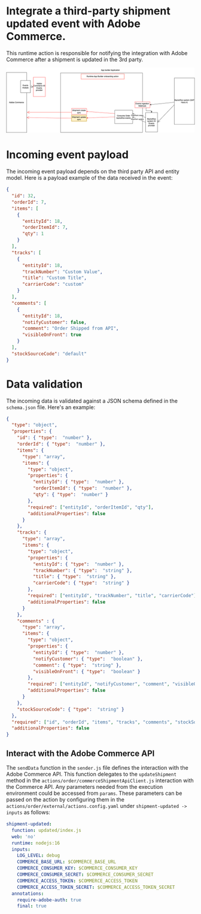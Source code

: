 # Integrate a third-party shipment updated event with Adobe Commerce.
This runtime action is responsible for notifying the integration with Adobe Commerce after a shipment is updated in the 3rd party.

![Alt text](ExternalShipmentUpdateSync.png "Title")

# Incoming event payload
The incoming event payload depends on the third party API and entity model.
Here is a payload example of the data received in the event:
```json
{
  "id": 32,
  "orderId": 7,
  "items": [
    {
      "entityId": 18,
      "orderItemId": 7,
      "qty": 1
    }
  ],
  "tracks": [
    {
      "entityId": 18,
      "trackNumber": "Custom Value",
      "title": "Custom Title",
      "carrierCode": "custom"
    }
  ],
  "comments": [
    {
      "entityId": 18,
      "notifyCustomer": false,
      "comment": "Order Shipped from API",
      "visibleOnFront": true
    }
  ],
  "stockSourceCode": "default"
}
```

# Data validation
The incoming data is validated against a JSON schema defined in the `schema.json` file.
Here's an example:
```json
{
  "type": "object",
  "properties": {
    "id": { "type":  "number" },
    "orderId": { "type":  "number" },
    "items": {
      "type": "array",
      "items": {
        "type": "object",
        "properties": {
          "entityId": { "type":  "number" },
          "orderItemId": { "type":  "number" },
          "qty": { "type":  "number" }
        },
        "required": ["entityId", "orderItemId", "qty"],
        "additionalProperties": false
      }
    },
    "tracks": {
      "type": "array",
      "items": {
        "type": "object",
        "properties": {
          "entityId": { "type":  "number" },
          "trackNumber": { "type":  "string" },
          "title": { "type":  "string" },
          "carrierCode": { "type":  "string" }
        },
        "required": ["entityId", "trackNumber", "title", "carrierCode"],
        "additionalProperties": false
      }
    },
    "comments" : {
      "type": "array",
      "items": {
        "type": "object",
        "properties": {
          "entityId": { "type":  "number" },
          "notifyCustomer": { "type":  "boolean" },
          "comment": { "type":  "string" },
          "visibleOnFront": { "type":  "boolean" }
        },
        "required": ["entityId", "notifyCustomer", "comment", "visibleOnFront"],
        "additionalProperties": false
      }
    },
    "stockSourceCode": { "type":  "string" }
  },
  "required": ["id", "orderId", "items", "tracks", "comments", "stockSourceCode"],
  "additionalProperties": false
}
```

## Interact with the Adobe Commerce API
The `sendData` function in the `sender.js` file defines the interaction with the Adobe Commerce API.
This function delegates to the `updateShipment` method in the `actions/order/commerceShipmentApiClient.js` interaction with the Commerce API.
Any parameters needed from the execution environment could be accessed from `params`.
These parameters can be passed on the action by configuring them in the  `actions/order/external/actions.config.yaml` under `shipment-updated -> inputs` as follows:
```yaml
shipment-updated:
  function: updated/index.js
  web: 'no'
  runtime: nodejs:16
  inputs:
    LOG_LEVEL: debug
    COMMERCE_BASE_URL: $COMMERCE_BASE_URL
    COMMERCE_CONSUMER_KEY: $COMMERCE_CONSUMER_KEY
    COMMERCE_CONSUMER_SECRET: $COMMERCE_CONSUMER_SECRET
    COMMERCE_ACCESS_TOKEN: $COMMERCE_ACCESS_TOKEN
    COMMERCE_ACCESS_TOKEN_SECRET: $COMMERCE_ACCESS_TOKEN_SECRET
  annotations:
    require-adobe-auth: true
    final: true
```

